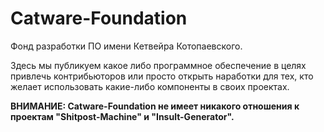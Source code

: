 # Catware-Foundation
Фонд разработки ПО имени Кетвейра Котопаевского.

Здесь мы публикуем какое либо программное обеспечение в целях привлечь контрибьюторов или просто открыть наработки для тех, кто желает использовать какие-либо компоненты в своих проектах.

**ВНИМАНИЕ: Catware-Foundation не имеет никакого отношения к проектам "Shitpost-Machine" и "Insult-Generator".**
